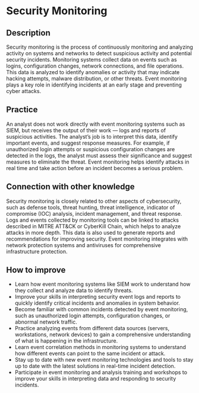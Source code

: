 # Security Monitoring

## Description
Security monitoring is the process of continuously monitoring and analyzing activity on systems and networks to detect suspicious activity and potential security incidents. Monitoring systems collect data on events such as logins, configuration changes, network connections, and file operations. This data is analyzed to identify anomalies or activity that may indicate hacking attempts, malware distribution, or other threats. Event monitoring plays a key role in identifying incidents at an early stage and preventing cyber attacks.

## Practice
An analyst does not work directly with event monitoring systems such as SIEM, but receives the output of their work — logs and reports of suspicious activities. The analyst’s job is to interpret this data, identify important events, and suggest response measures. For example, if unauthorized login attempts or suspicious configuration changes are detected in the logs, the analyst must assess their significance and suggest measures to eliminate the threat. Event monitoring helps identify attacks in real time and take action before an incident becomes a serious problem.

## Connection with other knowledge
Security monitoring is closely related to other aspects of cybersecurity, such as defense tools, threat hunting, threat intelligence, indicator of compromise (IOC) analysis, incident management, and threat response. Logs and events collected by monitoring tools can be linked to attacks described in MITRE ATT&CK or Cyber ​​Kill Chain, which helps to analyze attacks in more depth. This data is also used to generate reports and recommendations for improving security. Event monitoring integrates with network protection systems and antiviruses for comprehensive infrastructure protection.

## How to improve
- Learn how event monitoring systems like SIEM work to understand how they collect and analyze data to identify threats.
- Improve your skills in interpreting security event logs and reports to quickly identify critical incidents and anomalies in system behavior.
- Become familiar with common incidents detected by event monitoring, such as unauthorized login attempts, configuration changes, or abnormal network traffic.
- Practice analyzing events from different data sources (servers, workstations, network devices) to gain a comprehensive understanding of what is happening in the infrastructure.
- Learn event correlation methods in monitoring systems to understand how different events can point to the same incident or attack.
- Stay up to date with new event monitoring technologies and tools to stay up to date with the latest solutions in real-time incident detection.
- Participate in event monitoring and analysis training and workshops to improve your skills in interpreting data and responding to security incidents.
